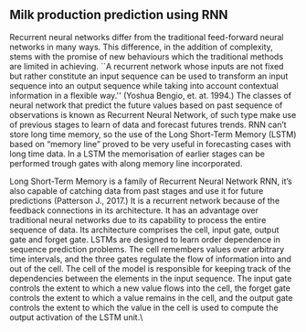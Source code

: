 ## Milk production prediction using RNN

Recurrent neural networks differ from the traditional feed-forward neural networks in many ways. This difference, in the addition of complexity, stems with the promise of new behaviours which the traditional methods are limited in achieving. ``A recurrent network whose inputs are not fixed but rather constitute an input sequence can be used to transform an input sequence into an output sequence while taking into account contextual information in a flexible way.'' (Yoshua Bengio, et. at. 1994.) The  classes  of  neural network  that  predict  the future  values based on past sequence of observations is known as Recurrent Neural Network, of such  type make use of previous stages to learn of data and forecast futures trends. RNN  can’t  store  long  time  memory,  so  the  use  of  the  Long  Short-Term  Memory  (LSTM)  based  on  “memory  line” proved to be very useful in forecasting cases with long time data. In a LSTM the memorisation of earlier stages can  be  performed  trough  gates  with  along  memory  line  incorporated.

Long Short-Term Memory is a family of Recurrent Neural Network RNN, it’s also capable of catching data from past stages and use it for future predictions (Patterson J., 2017.) It is a recurrent network because of the feedback connections in its architecture. It has an advantage over traditional neural networks due to its capability to process the entire sequence of data. Its architecture comprises the cell, input gate, output gate and forget gate. LSTMs are designed to learn order dependence in sequence prediction problems. The cell remembers values over arbitrary time intervals, and the three gates regulate the flow of information into and out of the cell. The cell of the model is responsible for keeping track of the dependencies between the elements in the input sequence. The input gate controls the extent to which a new value flows into the cell, the forget gate controls the extent to which a value remains in the cell, and the output gate controls the extent to which the value in the cell is used to compute the output activation of the LSTM unit.\\
